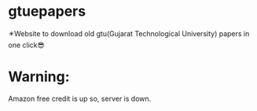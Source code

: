 # gtuepapers
✴️Website to download old gtu(Gujarat Technological University) papers in one click😎

# Warning:
Amazon free credit is up so, server is down.
